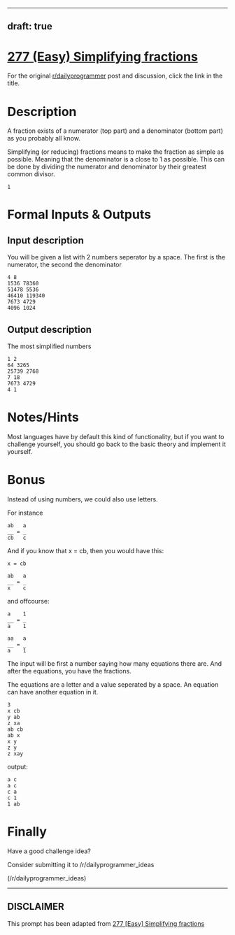 ---
draft: true
----

# [277 (Easy) Simplifying fractions](https://www.reddit.com/r/dailyprogrammer/comments/4uhqdb/20160725_challenge_277_easy_simplifying_fractions/)

For the original [r/dailyprogrammer](https://www.reddit.com/r/dailyprogrammer/) post and discussion, click the link in the title.

# Description
A fraction exists of a numerator (top part) and a denominator (bottom part) as you probably all know.

Simplifying (or reducing) fractions means to make the fraction as simple as possible. Meaning that the denominator is a close to 1 as possible.
This can be done by dividing the numerator and denominator by their greatest common divisor.


```
1
```
# Formal Inputs & Outputs
## Input description
You will be given a list with 2 numbers seperator by a space.
The first is the numerator, the second the denominator


```
4 8
1536 78360
51478 5536
46410 119340
7673 4729
4096 1024
```
## Output description
The most simplified numbers


```
1 2
64 3265
25739 2768
7 18
7673 4729
4 1
```
# Notes/Hints
Most languages have by default this kind of functionality, but if you want to challenge yourself, you should go back to the basic theory and implement it yourself.

# Bonus
Instead of using numbers, we could also use letters.

For instance


```
ab   a
__ = _
cb   c
```
And if you know that x = cb, then you would have this:


```
x = cb
```

```
ab   a
__ = _
x    c
```
and offcourse:


```
a    1
__ = _
a    1

aa   a
__ = _
a    1
```
The input will be first a number saying how many equations there are. And after the equations, you have the fractions.

The equations are a letter and a value seperated by a space.
An equation can have another equation in it.


```
3
x cb
y ab
z xa
ab cb
ab x
x y
z y
z xay
```
output:


```
a c
a c
c a
c 1
1 ab
```
# Finally
Have a good challenge idea?

Consider submitting it to /r/dailyprogrammer_ideas

(/r/dailyprogrammer_ideas)

----
## **DISCLAIMER**
This prompt has been adapted from [277 [Easy] Simplifying fractions](https://www.reddit.com/r/dailyprogrammer/comments/4uhqdb/20160725_challenge_277_easy_simplifying_fractions/
)
